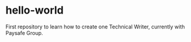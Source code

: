 # hello-world
First repository to learn how to create one
Technical Writer, currently with Paysafe Group.

